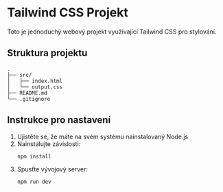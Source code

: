 # Tailwind CSS Projekt

Toto je jednoduchý webový projekt využívající Tailwind CSS pro stylování.

## Struktura projektu

```
.
├── src/
│   ├── index.html
│   └── output.css
├── README.md
└── .gitignore
```

## Instrukce pro nastavení

1. Ujistěte se, že máte na svém systému nainstalovaný Node.js
2. Nainstalujte závislosti:
   ```bash
   npm install
   ```
3. Spusťte vývojový server:
   ```bash
   npm run dev
   ```
